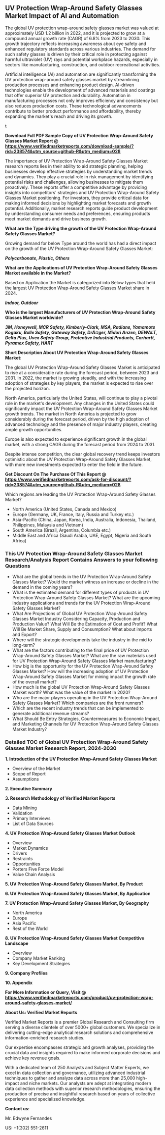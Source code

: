 <h2>UV Protection Wrap-Around Safety Glasses Market Impact of AI and Automation</h2><p>The global UV protection wrap-around safety glasses market was valued at approximately USD 1.2 billion in 2022, and it is projected to grow at a compound annual growth rate (CAGR) of 6.8% from 2023 to 2030. This growth trajectory reflects increasing awareness about eye safety and enhanced regulatory standards across various industries. The demand for such safety glasses is driven by their critical role in protecting against harmful ultraviolet (UV) rays and potential workplace hazards, especially in sectors like manufacturing, construction, and outdoor recreational activities.</p><p>Artificial intelligence (AI) and automation are significantly transforming the UV protection wrap-around safety glasses market by streamlining production processes and enhancing product design. AI-driven technologies enable the development of advanced materials and coatings that offer superior UV protection and durability. Automation in manufacturing processes not only improves efficiency and consistency but also reduces production costs. These technological advancements contribute to better product performance and affordability, thereby expanding the market's reach and driving its growth.</p>t</p><p id="" class=""><strong>Download Full PDF Sample Copy of UV Protection Wrap-Around Safety Glasses Market Report @ <a href="https://www.verifiedmarketreports.com/download-sample/?rid=238574&utm_source=github-R&utm_medium=028" target="_blank">https://www.verifiedmarketreports.com/download-sample/?rid=238574&utm_source=github-R&utm_medium=028</a></strong></p><p>The importance of&nbsp;UV Protection Wrap-Around Safety Glasses Market research reports lies in their ability to aid strategic planning, helping businesses develop effective strategies by understanding market trends and dynamics. They play a crucial role in risk management by identifying potential risks and challenges, allowing businesses to mitigate them proactively. These reports offer a competitive advantage by providing insights into competitors' strategies and UV Protection Wrap-Around Safety Glasses Market positioning. For investors, they provide critical data for making informed decisions by highlighting market forecasts and growth potential. Additionally, market research reports guide product development by understanding consumer needs and preferences, ensuring products meet market demands and drive business growth.</p><p><strong>What are the&nbsp;Type driving the growth of the UV Protection Wrap-Around Safety Glasses Market?</strong></p><p id="" class="">Growing demand for below Type around the world has had a direct impact on the growth of the UV Protection Wrap-Around Safety Glasses Market:</p><em><strong>Polycarbonate, Plastic, Others</strong></em></p><strong>What are the&nbsp;Applications&nbsp;of UV Protection Wrap-Around Safety Glasses Market available in the Market?</strong></p><p id="" class="">Based on Application the Market is categorized into Below types that held the largest UV Protection Wrap-Around Safety Glasses Market share In 2024.</p><em><strong>Indoor, Outdoor</strong></em></p><strong>Who is the largest Manufacturers of UV Protection Wrap-Around Safety Glasses Market worldwide?</strong></p><p><em><strong>3M, Honeywell, MCR Safety, Kimberly-Clark, MSA, Radians, Yamamoto Kogaku, Bolle Safety, Gateway Safety, DrÃ¤ger, Midori Anzen, DEWALT, Delta Plus, Uvex Safety Group, Protective Industrial Products, Carhartt, Pyramex Safety, HART</strong></em></p><p id="" class=""><strong>Short Description About UV Protection Wrap-Around Safety Glasses Market:</strong></p><p>The global UV Protection Wrap-Around Safety Glasses Market is anticipated to rise at a considerable rate during the forecast period, between 2023 and 2031. In 2022, the market is growing steadily, and with the increasing adoption of strategies by key players, the market is expected to rise over the projected horizon.</p><p>North America, particularly the United States, will continue to play a pivotal role in the market's development. Any changes in the United States could significantly impact the UV Protection Wrap-Around Safety Glasses Market growth trends. The market in North America is projected to grow considerably during the forecast period, driven by the high adoption of advanced technology and the presence of major industry players, creating ample growth opportunities.</p><p>Europe is also expected to experience significant growth in the global market, with a strong CAGR during the forecast period from 2024 to 2031.</p><p>Despite intense competition, the clear global recovery trend keeps investors optimistic about the UV Protection Wrap-Around Safety Glasses Market, with more new investments expected to enter the field in the future.</p><p id="" class=""><strong>Get Discount On The Purchase Of This Report @ <a href="https://www.verifiedmarketreports.com/ask-for-discount/?rid=238574&utm_source=github-R&utm_medium=028" target="_blank">https://www.verifiedmarketreports.com/ask-for-discount/?rid=238574&utm_source=github-R&utm_medium=028</a></strong></p>Which regions are leading the UV Protection Wrap-Around Safety Glasses Market?</p><ul><li>North America (United States, Canada and Mexico)</li><li>Europe (Germany, UK, France, Italy, Russia and Turkey etc.)</li><li>Asia-Pacific (China, Japan, Korea, India, Australia, Indonesia, Thailand, Philippines, Malaysia and Vietnam)</li><li>South America (Brazil, Argentina, Columbia etc.)</li><li>Middle East and Africa (Saudi Arabia, UAE, Egypt, Nigeria and South Africa)</li></ul><h3 id="" class="">This UV Protection Wrap-Around Safety Glasses Market Research/Analysis Report Contains Answers to your following Questions</h3><ul><li>What are the global trends in the UV Protection Wrap-Around Safety Glasses Market? Would the market witness an increase or decline in the demand in the coming years?</li><li>What is the estimated demand for different types of products in UV Protection Wrap-Around Safety Glasses Market? What are the upcoming industry applications and trends for the UV Protection Wrap-Around Safety Glasses Market?</li><li>What Are Projections of Global UV Protection Wrap-Around Safety Glasses Market Industry Considering Capacity, Production and Production Value? What Will Be the Estimation of Cost and Profit? What Will Be Market Share, Supply and Consumption? What about imports and Export?</li><li>Where will the strategic developments take the industry in the mid to long-term?</li><li>What are the factors contributing to the final price of UV Protection Wrap-Around Safety Glasses Market? What are the raw materials used for UV Protection Wrap-Around Safety Glasses Market manufacturing?</li><li>How big is the opportunity for the UV Protection Wrap-Around Safety Glasses Market? How will the increasing adoption of UV Protection Wrap-Around Safety Glasses Market for mining impact the growth rate of the overall market?</li><li>How much is the global UV Protection Wrap-Around Safety Glasses Market worth? What was the value of the market In 2020?</li><li>Who are the major players operating in the UV Protection Wrap-Around Safety Glasses Market? Which companies are the front runners?</li><li>Which are the recent industry trends that can be implemented to generate additional revenue streams?</li><li>What Should Be Entry Strategies, Countermeasures to Economic Impact, and Marketing Channels for UV Protection Wrap-Around Safety Glasses Market Industry?</li></ul><h3 id="" class="">Detailed TOC of Global UV Protection Wrap-Around Safety Glasses Market Research Report, 2024-2030</h3><p id="" class=""><strong>1. Introduction of the UV Protection Wrap-Around Safety Glasses Market</strong></p><ul><li>Overview of the Market</li><li>Scope of Report</li><li>Assumptions</li></ul><p id="" class=""><strong>2. Executive Summary</strong></p><p id="" class=""><strong>3. Research Methodology of Verified Market Reports</strong></p><ul><li>Data Mining</li><li>Validation</li><li>Primary Interviews</li><li>List of Data Sources</li></ul><p id="" class=""><strong>4. UV Protection Wrap-Around Safety Glasses Market Outlook</strong></p><ul><li>Overview</li><li>Market Dynamics</li><li>Drivers</li><li>Restraints</li><li>Opportunities</li><li>Porters Five Force Model</li><li>Value Chain Analysis</li></ul><p id="" class=""><strong>5. UV Protection Wrap-Around Safety Glasses Market, By Product</strong></p><p id="" class=""><strong>6. UV Protection Wrap-Around Safety Glasses Market, By Application</strong></p><p id="" class=""><strong>7. UV Protection Wrap-Around Safety Glasses Market, By Geography</strong></p><ul><li>North America</li><li>Europe</li><li>Asia Pacific</li><li>Rest of the World</li></ul><p id="" class=""><strong>8. UV Protection Wrap-Around Safety Glasses Market Competitive Landscape</strong></p><ul><li>Overview</li><li>Company Market Ranking</li><li>Key Development Strategies</li></ul><p id="" class=""><strong>9. Company Profiles</strong></p><p id="" class=""><strong>10. Appendix</strong></p><p id="" class=""><strong>For More Information or Query, Visit @ <a href="https://www.verifiedmarketreports.com/product/uv-protection-wrap-around-safety-glasses-market/" target="_blank">https://www.verifiedmarketreports.com/product/uv-protection-wrap-around-safety-glasses-market/</a></strong></p><p id="" class=""><strong>About Us: Verified Market Reports</strong></p><p id="" class="">Verified Market Reports is a premier Global Research and Consulting firm serving a diverse clientele of over 5000+ global customers. We specialize in delivering cutting-edge analytical research solutions and comprehensive information-enriched research studies.</p><p id="" class="">Our expertise encompasses strategic and growth analyses, providing the crucial data and insights required to make informed corporate decisions and achieve key revenue goals.</p><p id="" class="">With a dedicated team of 250 Analysts and Subject Matter Experts, we excel in data collection and governance, utilizing advanced industrial techniques to gather and analyze data across more than 25,000 high-impact and niche markets. Our analysts are adept at integrating modern data collection methods with superior research methodologies, ensuring the production of precise and insightful research based on years of collective experience and specialized knowledge.</p><p id="" class=""><strong>Contact us:</strong></p><p id="" class="">Mr. Edwyne Fernandes</p><p id="" class="">US: +1(302) 551-2611</p>